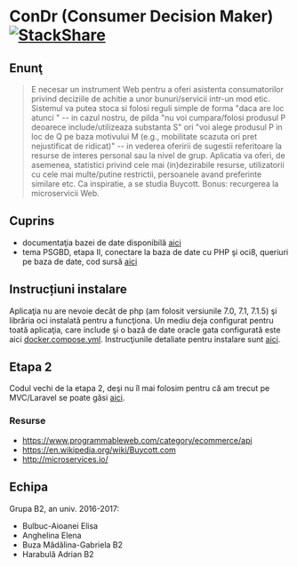 # ConDr (Consumer Decision Maker) [![StackShare](https://img.shields.io/badge/tech-stack-0690fa.svg?style=flat)](https://stackshare.io/adrianharabula/condr)

## Enunţ

 > E necesar un instrument Web pentru a oferi asistenta consumatorilor privind deciziile de achitie a unor bunuri/servicii intr-un mod etic. Sistemul va putea stoca si folosi reguli simple de forma "daca are loc <conditie> atunci <actiune>" -- in cazul nostru, de pilda "nu voi cumpara/folosi produsul P deoarece include/utilizeaza substanta S" ori "voi alege produsul P in loc de Q pe baza motivului M (e.g., mobilitate scazuta ori pret nejustificat de ridicat)" -- in vederea oferirii de sugestii referitoare la resurse de interes personal sau la nivel de grup. Aplicatia va oferi, de asemenea, statistici privind cele mai (in)dezirabile resurse, utilizatorii cu cele mai multe/putine restrictii, persoanele avand preferinte similare etc. Ca inspiratie, a se studia Buycott. Bonus: recurgerea la microservicii Web.

## Cuprins
 * documentaţia bazei de date disponibilă [aici](https://docs.condr.me/dbschema/)
 * tema PSGBD, etapa II, conectare la baza de date cu PHP şi oci8, queriuri pe baza de date, cod sursă [aici](https://github.com/adrianharabula/condr/tree/master/psgbd/etapa2)
 
## Instrucțiuni instalare
Aplicaţia nu are nevoie decât de php (am folosit versiunile 7.0, 7.1, 7.1.5) şi librăria oci instalată pentru a funcţiona. Un mediu deja configurat pentru toată aplicaţia, care include şi o bază de date oracle gata configurată este aici [docker.compose.yml](https://github.com/adrianharabula/condr/blob/master/docker-compose.yml). Instrucţiunile detaliate pentru instalare sunt [aici](https://github.com/adrianharabula/condr/wiki/Install-instructions).

## Etapa 2
Codul vechi de la etapa 2, deşi nu îl mai folosim pentru că am trecut pe MVC/Laravel se poate găsi [aici](https://github.com/adrianharabula/condr/tree/ffc29cd1f516ae4ef7075bd65262f22bfde8f2ee/psgbd/etapa2).

### Resurse
 * https://www.programmableweb.com/category/ecommerce/api
 * https://en.wikipedia.org/wiki/Buycott.com
 * http://microservices.io/

## Echipa
Grupa B2, an univ. 2016-2017:
 * Bulbuc-Aioanei Elisa
 * Anghelina Elena
 * Buza Mădălina-Gabriela B2
 * Harabulă Adrian B2
 
